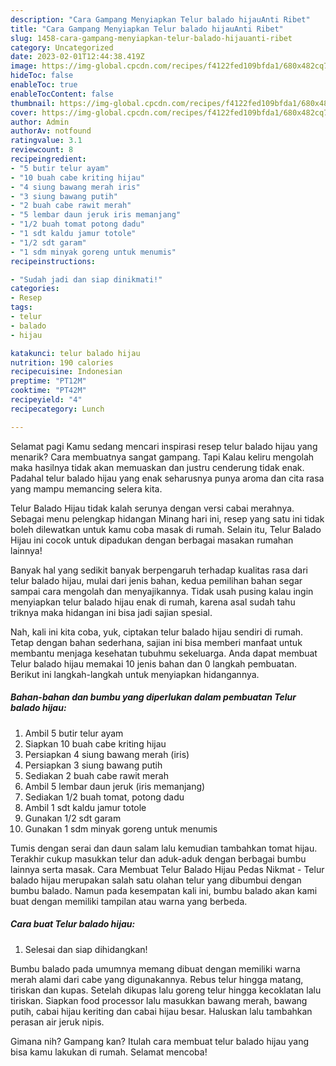 ```yaml
---
description: "Cara Gampang Menyiapkan Telur balado hijauAnti Ribet"
title: "Cara Gampang Menyiapkan Telur balado hijauAnti Ribet"
slug: 1458-cara-gampang-menyiapkan-telur-balado-hijauanti-ribet
category: Uncategorized
date: 2023-02-01T12:44:38.419Z
image: https://img-global.cpcdn.com/recipes/f4122fed109bfda1/680x482cq70/telur-balado-hijau-foto-resep-utama.jpg
hideToc: false
enableToc: true
enableTocContent: false
thumbnail: https://img-global.cpcdn.com/recipes/f4122fed109bfda1/680x482cq70/telur-balado-hijau-foto-resep-utama.jpg
cover: https://img-global.cpcdn.com/recipes/f4122fed109bfda1/680x482cq70/telur-balado-hijau-foto-resep-utama.jpg
author: Admin
authorAv: notfound
ratingvalue: 3.1
reviewcount: 8
recipeingredient:
- "5 butir telur ayam"
- "10 buah cabe kriting hijau"
- "4 siung bawang merah iris"
- "3 siung bawang putih"
- "2 buah cabe rawit merah"
- "5 lembar daun jeruk iris memanjang"
- "1/2 buah tomat potong dadu"
- "1 sdt kaldu jamur totole"
- "1/2 sdt garam"
- "1 sdm minyak goreng untuk menumis"
recipeinstructions:

- "Sudah jadi dan siap dinikmati!"
categories:
- Resep
tags:
- telur
- balado
- hijau

katakunci: telur balado hijau 
nutrition: 190 calories
recipecuisine: Indonesian
preptime: "PT12M"
cooktime: "PT42M"
recipeyield: "4"
recipecategory: Lunch

---
```



Selamat pagi Kamu sedang mencari inspirasi resep telur balado hijau yang menarik? Cara membuatnya sangat gampang. Tapi Kalau keliru mengolah maka hasilnya tidak akan memuaskan dan justru cenderung tidak enak. Padahal telur balado hijau yang enak seharusnya punya aroma dan cita rasa yang mampu memancing selera kita.


Telur Balado Hijau tidak kalah serunya dengan versi cabai merahnya. Sebagai menu pelengkap hidangan Minang hari ini, resep yang satu ini tidak boleh dilewatkan untuk kamu coba masak di rumah. Selain itu, Telur Balado Hijau ini cocok untuk dipadukan dengan berbagai masakan rumahan lainnya!

Banyak hal yang sedikit banyak berpengaruh terhadap kualitas rasa dari telur balado hijau, mulai dari jenis bahan, kedua pemilihan bahan segar sampai cara mengolah dan menyajikannya. Tidak usah pusing kalau ingin menyiapkan telur balado hijau enak di rumah, karena asal sudah tahu triknya maka hidangan ini bisa jadi sajian spesial.


Nah, kali ini kita coba, yuk, ciptakan telur balado hijau sendiri di rumah. Tetap dengan bahan sederhana, sajian ini bisa memberi manfaat untuk membantu menjaga kesehatan tubuhmu sekeluarga. Anda dapat membuat Telur balado hijau memakai 10 jenis bahan dan 0 langkah pembuatan. Berikut ini langkah-langkah untuk menyiapkan hidangannya.

<!--inarticleads1-->

##### Bahan-bahan dan bumbu yang diperlukan dalam pembuatan Telur balado hijau:

1. Ambil 5 butir telur ayam
1. Siapkan 10 buah cabe kriting hijau
1. Persiapkan 4 siung bawang merah (iris)
1. Persiapkan 3 siung bawang putih
1. Sediakan 2 buah cabe rawit merah
1. Ambil 5 lembar daun jeruk (iris memanjang)
1. Sediakan 1/2 buah tomat, potong dadu
1. Ambil 1 sdt kaldu jamur totole
1. Gunakan 1/2 sdt garam
1. Gunakan 1 sdm minyak goreng untuk menumis


Tumis dengan serai dan daun salam lalu kemudian tambahkan tomat hijau. Terakhir cukup masukkan telur dan aduk-aduk dengan berbagai bumbu lainnya serta masak. Cara Membuat Telur Balado Hijau Pedas Nikmat - Telur balado hijau merupakan salah satu olahan telur yang dibumbui dengan bumbu balado. Namun pada kesempatan kali ini, bumbu balado akan kami buat dengan memiliki tampilan atau warna yang berbeda. 

<!--inarticleads2-->

##### Cara buat Telur balado hijau:


1. Selesai dan siap dihidangkan!

Bumbu balado pada umumnya memang dibuat dengan memiliki warna merah alami dari cabe yang digunakannya. Rebus telur hingga matang, tiriskan dan kupas. Setelah dikupas lalu goreng telur hingga kecoklatan lalu tiriskan. Siapkan food processor lalu masukkan bawang merah, bawang putih, cabai hijau keriting dan cabai hijau besar. Haluskan lalu tambahkan perasan air jeruk nipis. 

Gimana nih? Gampang kan? Itulah cara membuat telur balado hijau yang bisa kamu lakukan di rumah. Selamat mencoba!
